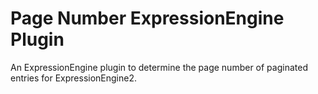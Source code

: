# Page Number ExpressionEngine Plugin

An ExpressionEngine plugin to determine the page number of paginated entries for ExpressionEngine2.
